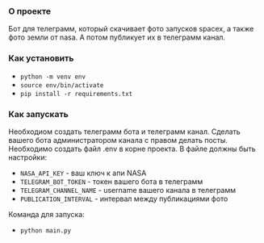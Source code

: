 ### О проекте
Бот для телеграмм, который скачивает фото запусков spacex, а также фото земли от nasa. А потом публикует их в телеграмм канал.

### Как установить
* ```python -m venv env```
* ```source env/bin/activate```
* ```pip install -r requirements.txt```

### Как запускать
Необходиом создать телеграмм бота и телеграмм канал. Сделать вашего бота администратором канала с правом делать посты.
Необходимо создать файл .env в корне проекта.
В файле должны быть настройки:
* ```NASA_API_KEY``` - ваш ключ к апи NASA
* ```TELEGRAM_BOT_TOKEN``` - токен вашего бота в телеграмм
* ```TELEGRAM_CHANNEL_NAME``` - username вашего канала в телеграмм
* ```PUBLICATION_INTERVAL``` - интервал между публикациями фото

Команда для запуска:

* ```python main.py```
